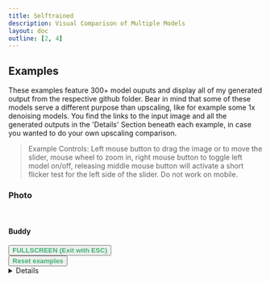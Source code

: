 ```yaml
---
title: Selftrained
description: Visual Comparison of Multiple Models
layout: doc
outline: [2, 4]
---
```


<script setup lang="ts">
  import imageCompare from "vue-image-compare2";
//import ImageSlider from './imageslider.vue' // the vue image slider example comparison component

//HTML5 Fullscreen API
const fullscreenEnabled = document.fullscreenEnabled; //check if fullscreen is possible
function enterFullscreen(elementName) {
  var element = document.getElementById(elementName);
  if(element.requestFullscreen) {
    element.requestFullscreen();
  } else if(element.msRequestFullscreen) {      // for IE11 (remove June 15, 2022)
    element.msRequestFullscreen();
  } else if(element.webkitRequestFullscreen) {  // iOS Safari
    element.webkitRequestFullscreen();
  }
}

// reset button, to keep it simple this will reset all examples. This is simply because when entering fullscreen mode, dragging/moving the image out of view, and pressing esc, the image will have 'vanished' (not in view anymore) so i thought id add a reset button
import { ref } from 'vue';
const componentKey = ref(0);

const forceRerender = () => {
  componentKey.value += 1;
};

let before = "https://drive.usercontent.google.com/download?id=1cse7S2Uws8T8RNbbjWoznXig4ZN2FoBs"
let after= "https://drive.usercontent.google.com/download?id=1cse7S2Uws8T8RNbbjWoznXig4ZN2FoBs"

let before1 = "https://external-content.duckduckgo.com/iu/?u=https%3A%2F%2Ftse1.mm.bing.net%2Fth%3Fid%3DOIP.3l2nfzcHhMemSZooiH3B3AHaFj%26pid%3DApi&f=1&ipt=f2a03722e2521a9b47426359ed6e0b9ef5915a050503cd22b43184a0d97a536f&ipo=images"
let after1 = "https://external-content.duckduckgo.com/iu/?u=https%3A%2F%2Ftse1.mm.bing.net%2Fth%3Fid%3DOIP.3l2nfzcHhMemSZooiH3B3AHaFj%26pid%3DApi&f=1&ipt=f2a03722e2521a9b47426359ed6e0b9ef5915a050503cd22b43184a0d97a536f&ipo=images"

</script>


## Examples

These examples feature 300+ model ouputs and display all of my generated output from the respective github folder. Bear in mind that some of these models serve a different purpose than upscaling, like for example some 1x denoising models. You find the links to the input image and all the generated outputs in the 'Details' Section beneath each example, in case you wanted to do your own upscaling comparison.

> Example Controls: Left mouse button to drag the image or to move the slider, mouse wheel to zoom in, right mouse button to toggle left model on/off, releasing middle mouse button will activate a short flicker test for the left side of the slider. Do not work on mobile.

### Photo

<br/>

<image-compare :before="before" :after="after"/>

<image-compare :before="before1" :after="after1"/>

#### Buddy

<div id="firstExample">
<ImageSliderGithub :key="componentKey" inputImageURL='https://drive.google.com/file/d/1cse7S2Uws8T8RNbbjWoznXig4ZN2FoBs/view?usp=drive_link' relativePathOutputFolder='output/lossless/photos/buddy' />
</div>
<button v-if="fullscreenEnabled" @click="enterFullscreen('firstExample')" style="color:mediumseagreen;"><strong>FULLSCREEN (Exit with ESC)</strong></button><br/>
<button v-if="fullscreenEnabled" @click="forceRerender()" style="color:mediumseagreen;"><strong>Reset examples</strong></button>  
<br/>

<details>
  <summary>Details</summary>
  <p>

Input Image: 480x320 pixels

Input Image: [Image](https://drive.google.com/file/d/1cse7S2Uws8T8RNbbjWoznXig4ZN2FoBs/view?usp=drive_link)

Output Images: [Github Folder](https://github.com/Phhofm/upscale/tree/main/sources/output/lossless/photos/buddy)

  </p>
</details>